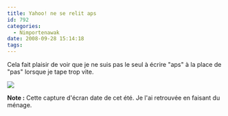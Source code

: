 ```yaml
---
title: Yahoo! ne se relit aps
id: 792
categories:
  - Nimportenawak
date: 2008-09-28 15:14:18
tags:
---
```


Cela fait plaisir de voir que je ne suis pas le seul à écrire "aps" à la place de "pas" lorsque je tape trop vite.

![](/images/yahoo_ne_se_relit_aps.jpg)

**Note :** Cette capture d'écran date de cet été. Je l'ai retrouvée en faisant du ménage.